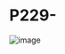 # P229-

![image](https://github.com/abinaya2006/P229-/assets/72507845/bb0a1555-ef1d-47b3-a805-1439b8a5a835)
